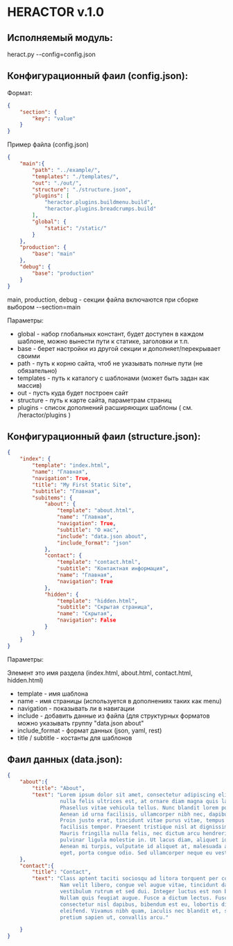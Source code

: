 
HERACTOR v.1.0
==============

Исполняемый модуль:
-------------------

 heract.py --config=config.json


Конфигурационный фаил (config.json):
------------------------------------

Формат:

```json
{
    "section": {
        "key": "value"
    }
}
```

Пример файла (config.json)

```json
{
    "main":{
        "path": "../example/",
        "templates": "./templates/",
        "out": "./out/",
        "structure": "./structure.json",
        "plugins": [
            "heractor.plugins.buildmenu.build",
            "heractor.plugins.breadcrumps.build"
        ],
        "global": {
            "static": "/static/"
        }
    },
    "production": {
        "base": "main"
    },
    "debug": {
        "base": "production"
    }
}
```

main, production, debug - секции файла включаются при сборке выбором --section=main

Параметры:

* global - набор глобальных констант, будет доступен в каждом шаблоне, можно вынести пути к статике, заголовки и т.п.
* base - берет настройки из другой секции и дополняет/перекрывает своими
* path - путь к корню сайта, чтоб не указывать полные пути (не обязательно)
* templates - путь к каталогу с шаблонами (может быть задан как массив)
* out - пусть куда будет построен сайт
* structure - путь к карте сайта, параметрам страниц
* plugins - список дополнений расширяющих шаблоны ( см. /heractor/plugins )


Конфигурационный фаил (structure.json):
---------------------------------------

```json
{
    "index": {
        "template": "index.html",
        "name": "Главная",
        "navigation": True,
        "title": "My First Static Site",
        "subtitle": "Главная",
        "subitems": {
            "about": {
                "template": "about.html",
                "name": "Главная",
                "navigation": True,
                "subtitle": "О нас",
                "include": "data.json about",
                "include_format": "json"
            },
            "contact": {
                "template": "contact.html",
                "subtitle": "Контактная информация",
                "name": "Главная",
                "navigation": True
            },
            "hidden": {
                "template": "hidden.html",
                "subtitle": "Скрытая страница",
                "name": "Скрытая",
                "navigation": False
            }
        }
    }
}
```

Параметры:

Элемент это имя раздела (index.html, about.html, contact.html, hidden.html)

* template - имя шаблона
* name - имя страницы (используется в дополнениях таких как menu)
* navigation - показывать ли в навигации
* include - добавить данные из файла (для структурных форматов можно указывать группу "data.json about"
* include_format - формат данных (json, yaml, rest)
* title / subtitle - костанты для шаблонов


Фаил данных (data.json):
---------------------------------------

```json
{
    "about":{
        "title": "About",
        "text": "Lorem ipsum dolor sit amet, consectetur adipiscing elit. Fusce pretium, purus sed faucibus porttitor,
                 nulla felis ultrices est, at ornare diam magna quis lacus.
                 Phasellus vitae vehicula tellus. Nunc blandit lorem porttitor, consectetur odio in, suscipit elit.
                 Aenean id urna facilisis, ullamcorper nibh nec, dapibus lacus. Sed ut lacus in sem gravida laoreet.
                 Proin justo erat, tincidunt vitae purus vitae, tempus adipiscing ipsum. Etiam mattis urna eu est
                 facilisis tempor. Praesent tristique nisl at dignissim condimentum. Praesent dictum suscipit dignissim.
                 Mauris fringilla nulla felis, nec dictum arcu hendrerit in. Integer malesuada placerat ante, et
                 pulvinar ligula molestie in. Ut lacus diam, aliquet id ante vel, sollicitudin scelerisque tortor.
                 Aenean mi turpis, vulputate id aliquet at, malesuada a justo. Aenean sem lacus, vulputate non enim
                 eget, porta congue odio. Sed ullamcorper neque eu vestibulum volutpat."
    },
    "contact":{
        "title": "Contact",
        "text": "Class aptent taciti sociosqu ad litora torquent per conubia nostra, per inceptos himenaeos.
                 Nam velit libero, congue vel augue vitae, tincidunt dapibus nunc. Ut molestie neque at nisl
                 vestibulum rutrum et sed dui. Integer luctus est non blandit volutpat. Nam eu blandit sem.
                 Nullam quis feugiat augue. Fusce a dictum lectus. Fusce iaculis a ipsum eget vulputate. Sed
                 consectetur nisl dapibus, bibendum est eu, lobortis diam. Etiam viverra sem nec lacus molestie
                 eleifend. Vivamus nibh quam, iaculis nec blandit et, sollicitudin sed felis. In eu felis vestibulum,
                 pretium sapien ut, convallis arcu."

    }
}
```